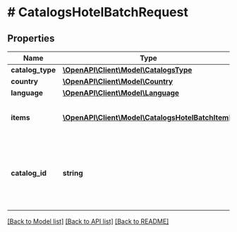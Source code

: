 # # CatalogsHotelBatchRequest

## Properties

Name | Type | Description | Notes
------------ | ------------- | ------------- | -------------
**catalog_type** | [**\OpenAPI\Client\Model\CatalogsType**](CatalogsType.md) |  |
**country** | [**\OpenAPI\Client\Model\Country**](Country.md) |  |
**language** | [**\OpenAPI\Client\Model\Language**](Language.md) |  |
**items** | [**\OpenAPI\Client\Model\CatalogsHotelBatchItem[]**](CatalogsHotelBatchItem.md) | Array with catalogs item operations |
**catalog_id** | **string** | Catalog id pertaining to the hotel item. If not provided, default to oldest hotel catalog | [optional]

[[Back to Model list]](../../README.md#models) [[Back to API list]](../../README.md#endpoints) [[Back to README]](../../README.md)
